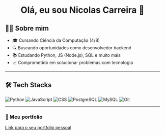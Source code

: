 <h1 align="center">Olá, eu sou Nicolas Carreira 👋</h1>



## 👨‍💻 Sobre mim
- 🎓 Cursando Ciência da Computação (4/8)
- 🔍 Buscando oportunidades como desenvolvedor backend 
- 📚 Estudando Python, JS (Node.js), SQL e muito mais
- 📈 Comprometido em solucionar problemas com tecnologia

---

## 🛠️ Tech Stacks
![Python](https://img.shields.io/badge/Python-3670A0?style=for-the-badge&logo=python&logoColor=white)
![JavaScript](https://img.shields.io/badge/JavaScript-F7DF1E?style=for-the-badge&logo=javascript&logoColor=black)
![CSS](https://img.shields.io/badge/CSS-3670A0?style=for-the-badge&logo=CSS&logoColor=white)
![PostgreSQL](https://img.shields.io/badge/PostgreSQL-316192?style=for-the-badge&logo=postgresql&logoColor=white)
![MySQL](https://img.shields.io/badge/MySQL-3670A0?style=for-the-badge&logo=MySQL&logoColor=white)
![Git](https://img.shields.io/badge/Git-F05032?style=for-the-badge&logo=git&logoColor=white)

---

### 💼 Meu portfolio

[Link para o seu portfolio pessoal](https://seulinkdoportfolio.com)
